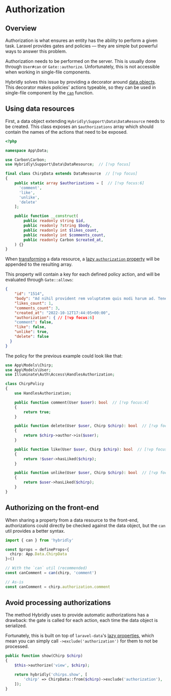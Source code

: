 # Authorization

## Overview

Authorization is what ensures an entity has the ability to perform a given task. Laravel provides gates and policies — they are simple but powerful ways to answer this problem.

Authorization needs to be performed on the server. This is usually done through `User#can` or `Gate::authorize`. Unfortunately, this is not accessible when working in single-file components.

Hybridly solves this issue by providing a decorator around [data objects](./typescript.md#data-objects). This decorator makes policies' actions typeable, so they can be used in single-file component by the [`can`](../api/utils/can.md) function.

## Using data resources

First, a data object extending `Hybridly\Support\Data\DataResource` needs to be created. This class exposes an `$authorizations` array which should contain the names of the actions that need to be exposed.

```php
<?php

namespace App\Data;

use Carbon\Carbon;
use Hybridly\Support\Data\DataResource;  // [!vp focus]

final class ChirpData extends DataResource  // [!vp focus]
{
    public static array $authorizations = [  // [!vp focus:6]
      'comment',
      'like',
      'unlike',
      'delete'
    ];

    public function __construct(
        public readonly string $id,
        public readonly ?string $body,
        public readonly int $likes_count,
        public readonly int $comments_count,
        public readonly Carbon $created_at,
    ) {}
}
```

When [transforming](https://spatie.be/docs/laravel-data/v2/as-a-resource/from-data-to-resource) a data resource, a [lazy `authorization` property](https://spatie.be/docs/laravel-data/v2/as-a-resource/lazy-properties) will be appended to the resulting array.

This property will contain a key for each defined policy action, and will be evaluated through `Gate::allows`:

```json
{
	"id": "1514",
	"body": "Ad nihil provident rem voluptatem quis modi harum ad. Tenetur sunt nisi libero qui debitis.",
	"likes_count": 1,
	"comments_count": 3,
	"created_at": "2022-10-12T17:44:05+00:00",
	"authorization": { // [!vp focus:6]
    "comment": false,
    "like": false,
    "unlike": true,
    "delete": false
  }
}
```

The policy for the previous example could look like that:

```php
use App\Models\Chirp;
use App\Models\User;
use Illuminate\Auth\Access\HandlesAuthorization;

class ChirpPolicy
{
    use HandlesAuthorization;

    public function comment(User $user): bool  // [!vp focus:4]
    {
        return true;
    }

    public function delete(User $user, Chirp $chirp): bool  // [!vp focus:4]
    {
        return $chirp->author->is($user);
    }

    public function like(User $user, Chirp $chirp): bool  // [!vp focus:4]
    {
        return !$user->hasLiked($chirp);
    }

    public function unlike(User $user, Chirp $chirp): bool  // [!vp focus:4]
    {
        return $user->hasLiked($chirp);
    }
}
```

## Authorizing on the front-end

When sharing a property from a data resource to the front-end, authorizations could directly be checked against the data object, but the `can` util provides a better syntax.

```ts
import { can } from 'hybridly'

const $props = defineProps<{
  chirp: App.Data.ChirpData
}>()

// With the `can` util (recommended)
const canComment = can(chirp, 'comment')

// As-is
const canComment = chirp.authorization.comment
```


## Avoid processing authorizations

The method Hybridly uses to provide automatic authorizations has a drawback: the gate is called for each action, each time the data object is serialized.

Fortunately, this is built on top of `laravel-data`'s [lazy properties](https://spatie.be/docs/laravel-data/v2/as-a-resource/lazy-properties), which mean you can simply call `->exclude('authorization')` for them to not be processed.

```php
public function show(Chirp $chirp)
{
    $this->authorize('view', $chirp);

    return hybridly('chirps.show', [
        'chirp' => ChirpData::from($chirp)->exclude('authorization'),
    ]);
}
```
